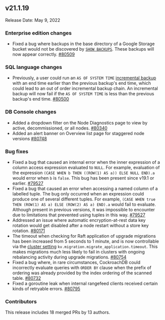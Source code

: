 ## v21.1.19

Release Date: May 9, 2022



<h3 id="v21-1-19-enterprise-edition-changes">Enterprise edition changes</h3>

- Fixed a bug where backups in the base directory of a Google Storage bucket would not be discovered by [`SHOW BACKUPS`](https://www.cockroachlabs.com/docs/v21.1/show-backup). These backups will now appear correctly. [#80509][#80509]

<h3 id="v21-1-19-sql-language-changes">SQL language changes</h3>

- Previously, a user could run an `AS OF SYSTEM TIME` [incremental backup](https://www.cockroachlabs.com/docs/v21.1/take-full-and-incremental-backups#incremental-backups) with an end time earlier than the previous backup's end time, which could lead to an out of order incremental backup chain. An incremental backup will now fail if the `AS OF SYSTEM TIME` is less than the previous backup's end time. [#80500][#80500]

<h3 id="v21-1-19-db-console-changes">DB Console changes</h3>

- Added a dropdown filter on the Node Diagnostics page to view by active, decommissioned, or all nodes. [#80340][#80340]
- Added an alert banner on Overview list page for staggered node versions [#80748][#80748]

<h3 id="v21-1-19-bug-fixes">Bug fixes</h3>

- Fixed a bug that caused an internal error when the inner expression of a column access expression evaluated to `NULL`. For example, evaluation of the expression `(CASE WHEN b THEN ((ROW(1) AS a)) ELSE NULL END).a` would error when `b` is `false`. This bug has been present since v19.1 or earlier. [#79527][#79527]
- Fixed a bug that caused an error when accessing a named column of a labelled tuple. The bug only occurred when an expression could produce one of several different tuples. For example, `(CASE WHEN true THEN (ROW(1) AS a) ELSE (ROW(2) AS a) END).a` would fail to evaluate. Although present in previous versions, it was impossible to encounter due to limitations that prevented using tuples in this way. [#79527][#79527]
- Addressed an issue where automatic encryption-at-rest data key rotation would get disabled after a node restart without a store key rotation. [#80171][#80171]
- The timeout when checking for Raft application of upgrade migrations has been increased from 5 seconds to 1 minute, and is now controllable via the [cluster setting](https://www.cockroachlabs.com/docs/v21.1/cluster-settings) `kv.migration.migrate_application.timeout`. This makes migrations much less likely to fail in clusters with ongoing rebalancing activity during upgrade migrations. [#80754][#80754]
- Fixed a bug where, in rare circumstances, CockroachDB could incorrectly evaluate queries with `ORDER BY` clause when the prefix of ordering was already provided by the index ordering of the scanned table. [#80732][#80732]
- Fixed a goroutine leak when internal rangefeed clients received certain kinds of retryable errors. [#80795][#80795]

<h3 id="v21-1-19-contributors">Contributors</h3>

This release includes 18 merged PRs by 13 authors.

[#79527]: https://github.com/cockroachdb/cockroach/pull/79527
[#80171]: https://github.com/cockroachdb/cockroach/pull/80171
[#80340]: https://github.com/cockroachdb/cockroach/pull/80340
[#80500]: https://github.com/cockroachdb/cockroach/pull/80500
[#80509]: https://github.com/cockroachdb/cockroach/pull/80509
[#80732]: https://github.com/cockroachdb/cockroach/pull/80732
[#80748]: https://github.com/cockroachdb/cockroach/pull/80748
[#80754]: https://github.com/cockroachdb/cockroach/pull/80754
[#80795]: https://github.com/cockroachdb/cockroach/pull/80795
